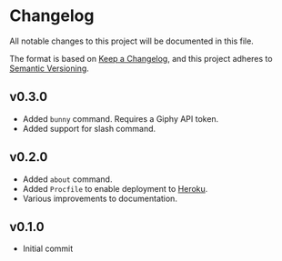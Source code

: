 # Changelog

All notable changes to this project will be documented in this file.

The format is based on [Keep a Changelog](https://keepachangelog.com/en/1.0.0/),
and this project adheres to [Semantic Versioning](https://semver.org/spec/v2.0.0.html).

## v0.3.0

- Added `bunny` command. Requires a Giphy API token.
- Added support for slash command.

## v0.2.0

- Added `about` command.
- Added `Procfile` to enable deployment to [Heroku](https://heroku.com).
- Various improvements to documentation.

## v0.1.0
- Initial commit
